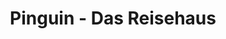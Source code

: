 ---
title: "Pinguin - Das Reisehaus"
url: /deggendorf/pinguin-das-reisehaus-michael-fischer-platz/
shop: Reisebüro
---